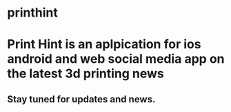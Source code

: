 printhint
=========
<h1>
Print Hint is an aplpication for ios android and web social media app on the latest 3d printing news
</h1>

<h2>
Stay tuned for updates and news.
</h2>
